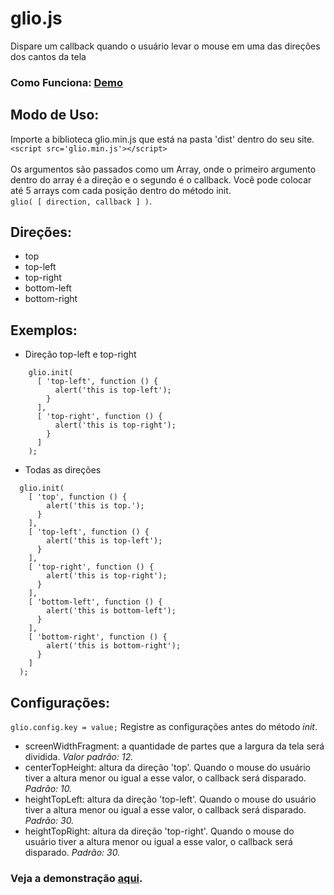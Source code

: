# glio.js
Dispare um callback quando o usuário levar o mouse em uma das direções dos cantos da tela
###  Como Funciona: <a href="http://luisvinicius167.github.io/gliojs/"> Demo </a>

## Modo de Uso:
Importe a biblioteca glio.min.js que está na pasta 'dist' dentro do seu site. ```<script src='glio.min.js'></script>```<br><br>
Os argumentos são passados como um Array, onde o primeiro argumento dentro do array é a direção e o segundo é o callback. Você pode colocar até 5 arrays com cada posição dentro do método init. <br>
```glio( [ direction, callback ] )```.

## Direções:
* top
* top-left
* top-right
* bottom-left
* bottom-right

## Exemplos:
* Direção top-left e top-right
```
    glio.init(
      [ 'top-left', function () {
          alert('this is top-left');
        }
      ],
      [ 'top-right', function () {
          alert('this is top-right');
        }
      ]
    );
```

* Todas as direções
```
  glio.init(
    [ 'top', function () {
        alert('this is top.');
      }
    ],
    [ 'top-left', function () {
        alert('this is top-left');
      }
    ],
    [ 'top-right', function () {
        alert('this is top-right');
      }
    ],
    [ 'bottom-left', function () {
        alert('this is bottom-left');
      }
    ],
    [ 'bottom-right', function () {
        alert('this is bottom-right'); 
      }
    ] 
  );
```

## Configurações:
  ```glio.config.key = value;``` Registre as configurações antes do método <i>init</i>. 
 * screenWidthFragment: a quantidade de partes que a largura da tela será dividida. <i>Valor padrão: 12.</i>
 * centerTopHeight: altura da direção 'top'. Quando o mouse do usuário tiver a altura menor ou igual a esse valor, o callback será disparado. <i>Padrão: 10.</i>
 * heightTopLeft: altura da direção 'top-left'. Quando o mouse do usuário tiver a altura menor ou igual a esse valor, o callback será disparado. <i>Padrão: 30.</i>
 * heightTopRight: altura da direção 'top-right'. Quando o mouse do usuário tiver a altura menor ou igual a esse valor, o callback será disparado. <i>Padrão: 30.</i>

### Veja a demonstração <a href="http://luisvinicius167.github.io/gliojs/"> aqui</a>.
